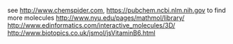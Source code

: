 see http://www.chemspider.com, https://pubchem.ncbi.nlm.nih.gov to find more molecules
http://www.nyu.edu/pages/mathmol/library/
http://www.edinformatics.com/interactive_molecules/3D/
http://www.biotopics.co.uk/jsmol/jsVitaminB6.html